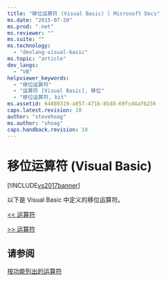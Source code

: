 ```yaml
---
title: "移位运算符 (Visual Basic) | Microsoft Docs"
ms.date: "2015-07-20"
ms.prod: ".net"
ms.reviewer: ""
ms.suite: ""
ms.technology: 
  - "devlang-visual-basic"
ms.topic: "article"
dev_langs: 
  - "VB"
helpviewer_keywords: 
  - "移位运算符"
  - "运算符 [Visual Basic], 移位"
  - "移位运算符, bit"
ms.assetid: 64889319-a057-471b-85d8-69fcd4af6230
caps.latest.revision: 10
author: "stevehoag"
ms.author: "shoag"
caps.handback.revision: 10
---
```

# 移位运算符 (Visual Basic)
[!INCLUDE[vs2017banner](../../../visual-basic/includes/vs2017banner.md)]

以下是 Visual Basic 中定义的移位运算符。  
  
 [\<\< 运算符](../../../visual-basic/language-reference/operators/left-shift-operator.md)  
  
 [\>\> 运算符](../../../visual-basic/language-reference/operators/right-shift-operator.md)  
  
## 请参阅  
 [按功能列出的运算符](../../../visual-basic/language-reference/operators/operators-listed-by-functionality.md)